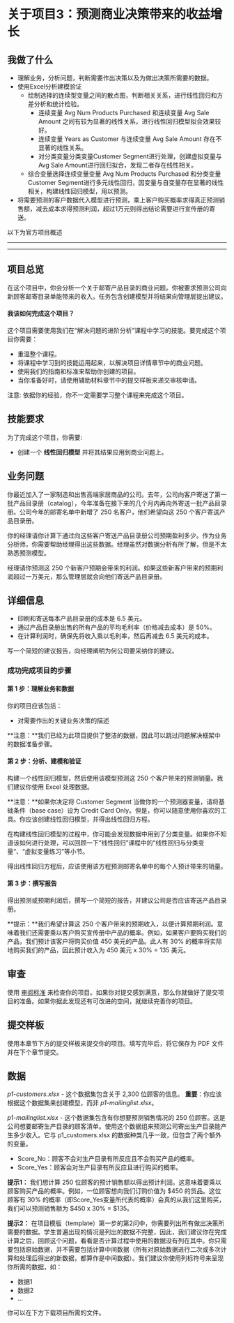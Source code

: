 # 关于项目3：预测商业决策带来的收益增长

## 我做了什么

* 理解业务，分析问题，判断需要作出决策以及为做出决策所需要的数据。
* 使用Excel分析建模验证
  * 绘制选择的连续型变量之间的散点图，判断相关关系，进行线性回归和方差分析和统计检验。
    * 连续变量 Avg Num Products Purchased 和连续变量 Avg Sale Amount 之间有较为显著的线性关系，进行线性回归模型拟合效果较好。
    * 连续变量 Years as Customer 与连续变量 Avg Sale Amount 存在不显著的线性关系。
    * 对分类变量分类变量Customer Segment进行处理，创建虚拟变量与Avg Sale Amount进行回归拟合，发现二者存在线性相关。
  * 综合变量选择连续变量变量 Avg Num Products Purchased 和分类变量Customer Segment进行多元线性回归，因变量与自变量存在显著的线性相关，构建线性回归模型，用以预测。
* 将需要预测的客户数据代入模型进行预测，乘上客户购买概率求得真正预测销售额，减去成本求得预测利润，超过1万元则得出结论需要进行宣传册的寄送。

以下为官方项目概述

---

---

## 项目总览

在这个项目中，你会分析一个关于邮寄产品目录的商业问题。你被要求预测公司向新顾客邮寄目录单能带来的收入。任务包含创建模型并将结果向管理层提出建议。

#### 我该如何完成这个项目？

这个项目需要使用我们在“解决问题的进阶分析”课程中学习的技能。要完成这个项目你需要：

- 重温整个课程。
- 将课程中学习到的技能运用起来，以解决项目详情章节中的商业问题。
- 使用我们的指南和标准来帮助你创建的项目。
- 当你准备好时，请使用辅助材料章节中的提交样板来递交审核申请。

注意: 依据你的经验，你不一定需要学习整个课程来完成这个项目。 



## 技能要求

为了完成这个项目，你需要:

- 创建一个 **线性回归模型** 并将其结果应用到商业问题上。



## 业务问题

你最近加入了一家制造和出售高端家居商品的公司。去年，公司向客户寄送了第一批产品目录册（catalog），今年准备在接下来的几个月内再向外寄送一批产品目录册。公司今年的邮寄名单中新增了 250 名客户，他们希望向这 250 个客户寄送产品目录册。

你的经理请你计算下通过向这些客户寄送产品目录册公司预期盈利多少。作为业务分析师，你需要帮助经理得出这些数据。经理虽然对数据分析有所了解，但是不太熟悉预测模型。

经理请你预测这 250 个新客户预期会带来的利润。如果这些新客户带来的预期利润超过一万美元，那么管理层就会向他们寄送产品目录册。

## 详细信息

- 印刷和寄送每本产品目录册的成本是 6.5 美元。
- 通过产品目录册出售的所有产品的平均毛利率（价格减去成本）是 50%。
- 在计算利润时，确保先将收入乘以毛利率，然后再减去 6.5 美元的成本。

写一个简短的建议报告，向经理阐明为何公司要采纳你的建议。

### 成功完成项目的步骤

#### 第 1 步：理解业务和数据

你的项目应该包括：

- 对需要作出的关键业务决策的描述

**注意：**我们已经为此项目提供了整洁的数据，因此可以跳过问题解决框架中的数据准备步骤。

#### 第 2 步：分析、建模和验证

构建一个线性回归模型，然后使用该模型预测这 250 个客户带来的预测销量。我们建议你使用 Excel 处理数据。

**注意：**如果你决定将 Customer Segment 当做你的一个预测器变量，请将基础条件（base case）设为 Credit Card Only。但是，你可以随意使用你喜欢的工具。你应该创建线性回归模型，并得出线性回归方程。

在构建线性回归模型的过程中，你可能会发现数据中用到了分类变量。如果你不知道该如何进行处理，可以回顾一下“线性回归”课程中的“线性回归与分类变量”、“虚拟变量练习”等小节。

得出线性回归方程后，应该使用该方程预测邮寄名单中的每个人预计带来的销量。

#### 第 3 步：撰写报告

得出预测或预期利润后，撰写一个简短的报告，并建议公司是否应该寄送产品目录册。

**提示：**我们希望计算这 250 个客户带来的预期收入，以便计算预期利润。意味着我们还需要乘以客户购买宣传册中产品的概率。例如，如果客户要购买我们的产品，我们预计该客户将购买价值 450 美元的产品。此人有 30% 的概率将实际地购买我们的产品，因此预计收入为 450 美元 x 30% = 135 美元。

## 审查

使用 [审阅标准](https://review.udacity.com/#!/rubrics/615/view) 来检查你的项目。如果你对提交感到满意，那么你就做好了提交项目的准备。如果你据此发现还有可改进的空间，就继续完善你的项目。

## 提交样板

使用本章节下方的提交样板来提交你的项目。填写完毕后，将它保存为 PDF 文件并在下个章节提交。

## 数据

*p1-customers.xlsx* - 这个数据集包含关于 2,300 位顾客的信息。 **重要**：你应该根据这个数据集来创建模型，而非 *p1-mailinglist.xlsx*。

*p1-mailinglist.xlsx* - 这个数据集包含有你想要预测销售情况的 250 位顾客。这是公司想要邮寄生产目录的顾客清单。使用这个数据组来预测公司寄出生产目录能产生多少收入。它与 p1_customers.xlsx 的数据种类几乎一致，但包含了两个额外的变量。

- Score_No：顾客不会对生产目录有所反应且不会购买产品的概率。
- Score_Yes：顾客会对生产目录有所反应且进行购买的概率。

**提示1：** 我们想计算 250 位顾客的预计销售额以得出预计利润。这意味着要乘以顾客购买产品的概率。例如，一位顾客想向我们订购价值为 $450 的货品。这位顾客有 30% 的概率（即Score_Yes变量所代表的概率）会真的从我们这里购买，我们可以预测销售额为 $450 x 30% = $135。

**提示2：** 在项目模版（template）第一步的第2问中，你需要列出所有做出决策所需要的数据。学生普遍出现的情况是列出的数据不完整，因此，我们建议你在完成计算之后，回顾这个问题，看看是否计算过程中使用的数据没有列在其中。你只需要包括原始数据，并不需要包括计算中间数据（所有对原始数据进行二次或多次计算和处理后得出的新数据，都算作是中间数据）。我们建议你使用列标符号来呈现你所需的数据，如：

- 数据1
- 数据2
- ...

你可以在下方下载项目所需的文件。